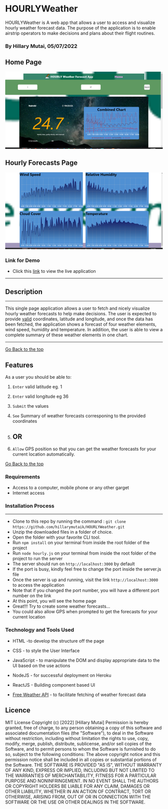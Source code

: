 # HOURLYWeather

HOURLYWeather is A web app that allows a user to access and visualize hourly weather forecast data. The purpose of the application is to enable airstrip operators to make decisions and plans about their flight routines.

### By Hillary Mutai, 05/07/2022

## Home Page

![image](./src/assets/images/hourly-home.PNG)

## Hourly Forecasts Page

![image](./src/assets/images/hourly-forecasts.PNG)

### Link for Demo

- Click this [link](https://hourlyweather.herokuapp.com/) to view the live application
  
****


## Description

****
This single page application allows a user to fetch and nicely visualize hourly weather forecasts to help make decisions. The user is expected to provide [valid](https://gis.stackexchange.com/questions/88298/what-is-the-max-latitude-and-longitude-values-possible) coordinates, latitude and longitude, and once the data has been fetched, the application shows a forecast of four weather elements, wind speed, humidity and temperature. In addition, the user is able to view a complete summary of these weather elements in one chart.
****

[Go Back to the top](#HOURLYWeather)

## Features

As a user you should be able to:

1. `Enter`  valid latitude eg. 1
2. `Enter` valid longitude eg 36
3. `Submit` the values
4. `See` Summary of weather forecasts corresponing to the provided coordinates

5. ## OR

6. `Allow` GPS position so that you can get the weather forecasts for your current location automatically.

[Go Back to the top](#HOURLYWeather)

### Requirements

- Access to  a computer, mobile phone or any other garget
- Internet access

### Installation Process

****

- Clone to this repo by running the command : `git clone https://github.com/hillarymutaik/HOURLYWeather.git`
- Unzip the downloaded files in a folder of choice.
- Open the folder with your favorite CLI tool.
- Run `npm install` on your terminal from inside the root folder of the project
- Run `node hourly.js` on your terminal from inside the root folder of the project to run the server
- The server should run on `http://localhost:3000` by default
- If the port is busy, kindly feel free to change the port inside the server.js file
- Once the server is up and running, visit the link  `http://localhost:3000` to access the application
- Note that if you changed the port number, you will have a different port number on the link
- At this point, you will see the home page
- Great!!! Try to create some weather forecasts...
- You could also allow GPS when prompted to get the forecasts for your current location

### Technology  and Tools Used

- HTML -to develop the structure off the page

- CSS - to style the User Interface
- JavaScript - to manipulate the DOM and display appropriate data to the UI based on the use actions
- NodeJS - for successful deployment on Heroku
- ReactJS - Building component based UI
- [Free Weather API](https://open-meteo.com/en) - to facilitate fetching of weather forecast data

## Licence

MIT License
Copyright (c) [2022] [Hillary Mutai]
Permission is hereby granted, free of charge, to any person obtaining a copy
of this software and associated documentation files (the "Software"), to deal
in the Software without restriction, including without limitation the rights
to use, copy, modify, merge, publish, distribute, sublicense, and/or sell
copies of the Software, and to permit persons to whom the Software is
furnished to do so, subject to the following conditions:
The above copyright notice and this permission notice shall be included in all
copies or substantial portions of the Software.
THE SOFTWARE IS PROVIDED "AS IS", WITHOUT WARRANTY OF ANY KIND, EXPRESS OR
IMPLIED, INCLUDING BUT NOT LIMITED TO THE WARRANTIES OF MERCHANTABILITY,
FITNESS FOR A PARTICULAR PURPOSE AND NONINFRINGEMENT. IN NO EVENT SHALL THE
AUTHORS OR COPYRIGHT HOLDERS BE LIABLE FOR ANY CLAIM, DAMAGES OR OTHER
LIABILITY, WHETHER IN AN ACTION OF CONTRACT, TORT OR OTHERWISE, ARISING FROM,
OUT OF OR IN CONNECTION WITH THE SOFTWARE OR THE USE OR OTHER DEALINGS IN THE
SOFTWARE.

